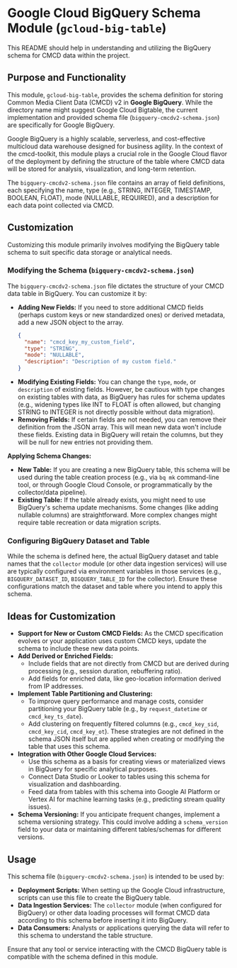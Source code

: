 # Google Cloud BigQuery Schema Module (`gcloud-big-table`)

This README should help in understanding and utilizing the BigQuery schema for CMCD data within the project.

## Purpose and Functionality

This module, `gcloud-big-table`, provides the schema definition for storing Common Media Client Data (CMCD) v2 in **Google BigQuery**. While the directory name might suggest Google Cloud Bigtable, the current implementation and provided schema file (`bigquery-cmcdv2-schema.json`) are specifically for Google BigQuery.

Google BigQuery is a highly scalable, serverless, and cost-effective multicloud data warehouse designed for business agility. In the context of the cmcd-toolkit, this module plays a crucial role in the Google Cloud flavor of the deployment by defining the structure of the table where CMCD data will be stored for analysis, visualization, and long-term retention.

The `bigquery-cmcdv2-schema.json` file contains an array of field definitions, each specifying the name, type (e.g., STRING, INTEGER, TIMESTAMP, BOOLEAN, FLOAT), mode (NULLABLE, REQUIRED), and a description for each data point collected via CMCD.

## Customization

Customizing this module primarily involves modifying the BigQuery table schema to suit specific data storage or analytical needs.

### Modifying the Schema (`bigquery-cmcdv2-schema.json`)

The `bigquery-cmcdv2-schema.json` file dictates the structure of your CMCD data table in BigQuery. You can customize it by:

*   **Adding New Fields:** If you need to store additional CMCD fields (perhaps custom keys or new standardized ones) or derived metadata, add a new JSON object to the array.
    ```json
    {
      "name": "cmcd_key_my_custom_field",
      "type": "STRING",
      "mode": "NULLABLE",
      "description": "Description of my custom field."
    }
    ```
*   **Modifying Existing Fields:** You can change the `type`, `mode`, or `description` of existing fields. However, be cautious with type changes on existing tables with data, as BigQuery has rules for schema updates (e.g., widening types like INT to FLOAT is often allowed, but changing STRING to INTEGER is not directly possible without data migration).
*   **Removing Fields:** If certain fields are not needed, you can remove their definition from the JSON array. This will mean new data won't include these fields. Existing data in BigQuery will retain the columns, but they will be null for new entries not providing them.

**Applying Schema Changes:**
*   **New Table:** If you are creating a new BigQuery table, this schema will be used during the table creation process (e.g., via `bq mk` command-line tool, or through Google Cloud Console, or programmatically by the collector/data pipeline).
*   **Existing Table:** If the table already exists, you might need to use BigQuery's schema update mechanisms. Some changes (like adding nullable columns) are straightforward. More complex changes might require table recreation or data migration scripts.

### Configuring BigQuery Dataset and Table

While the schema is defined here, the actual BigQuery dataset and table names that the `collector` module (or other data ingestion services) will use are typically configured via environment variables in those services (e.g., `BIGQUERY_DATASET_ID`, `BIGQUERY_TABLE_ID` for the collector). Ensure these configurations match the dataset and table where you intend to apply this schema.

## Ideas for Customization

*   **Support for New or Custom CMCD Fields:** As the CMCD specification evolves or your application uses custom CMCD keys, update the schema to include these new data points.
*   **Add Derived or Enriched Fields:**
    *   Include fields that are not directly from CMCD but are derived during processing (e.g., session duration, rebuffering ratio).
    *   Add fields for enriched data, like geo-location information derived from IP addresses.
*   **Implement Table Partitioning and Clustering:**
    *   To improve query performance and manage costs, consider partitioning your BigQuery table (e.g., by `request_datetime` or `cmcd_key_ts_date`).
    *   Add clustering on frequently filtered columns (e.g., `cmcd_key_sid`, `cmcd_key_cid`, `cmcd_key_ot`). These strategies are not defined in the schema JSON itself but are applied when creating or modifying the table that uses this schema.
*   **Integration with Other Google Cloud Services:**
    *   Use this schema as a basis for creating views or materialized views in BigQuery for specific analytical purposes.
    *   Connect Data Studio or Looker to tables using this schema for visualization and dashboarding.
    *   Feed data from tables with this schema into Google AI Platform or Vertex AI for machine learning tasks (e.g., predicting stream quality issues).
*   **Schema Versioning:** If you anticipate frequent changes, implement a schema versioning strategy. This could involve adding a `schema_version` field to your data or maintaining different tables/schemas for different versions.

## Usage

This schema file (`bigquery-cmcdv2-schema.json`) is intended to be used by:

*   **Deployment Scripts:** When setting up the Google Cloud infrastructure, scripts can use this file to create the BigQuery table.
*   **Data Ingestion Services:** The `collector` module (when configured for BigQuery) or other data loading processes will format CMCD data according to this schema before inserting it into BigQuery.
*   **Data Consumers:** Analysts or applications querying the data will refer to this schema to understand the table structure.

Ensure that any tool or service interacting with the CMCD BigQuery table is compatible with the schema defined in this module.
